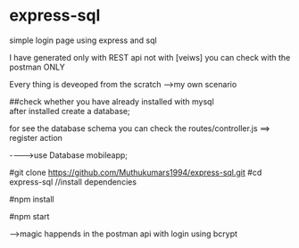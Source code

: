 # express-sql

simple login page using express and sql 

I have generated  only with REST api not with [veiws] you can check with the postman ONLY 

Every thing is deveoped from the scratch -->my own scenario


##check whether you have already installed with mysql  
after installed create a database;

for see the database schema you can check the routes/controller.js ==> register action

---->use Database mobileapp;

#git clone https://github.com/Muthukumars1994/express-sql.git
#cd express-sql
//install dependencies

#npm install


#npm start

-->magic happends in the postman api with login using bcrypt
